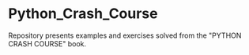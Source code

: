 # Python_Crash_Course
Repository presents examples and exercises solved from the "PYTHON CRASH COURSE" book.
